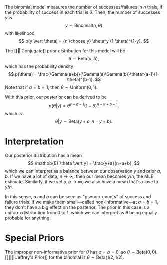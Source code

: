 The binomial model measures the number of successes/failures in $n$ trials, if the probability of success in each trial is $\theta$. Then, the number of successes $y$ is 
$$
y \sim \text{Binomial}(n, \theta)
$$
 with likelihood 
$$
p(y \vert \theta) = {n \choose y} \theta^y (1-\theta)^{1-y}.
$$


The [[🥂 Conjugate]] prior distribution for this model will be 
$$
\theta \sim \text{Beta}(a, b),
$$
 which has the probability density 
$$
p(\theta) = \frac{\Gamma(a+b)}{\Gamma(a)\Gamma(b)}\theta^{a-1}(1-\theta)^{b-1}.
$$
 Note that if $a = b = 1$, then $\theta \sim \text{Uniform}(0, 1)$.

With this prior, our posterior can be derived to be 
$$
p(\theta \vert y) = \theta^{y+a-1}(1-\theta)^{n-y+b-1},
$$
 which is 
$$
\theta \vert y \sim \text{Beta}(y+a, n-y+b).
$$


# Interpretation
Our posterior distribution has a mean 
$$
\mathbb{E}[\theta \vert y] = \frac{y+a}{n+a+b},
$$
 which we can interpret as a balance between our observation $y$ and prior $a, b$. If we have a lot of data, $n \rightarrow \infty$, then our mean becomes $y / n$, the MLE estimate. Similarly, if we set $a, b \rightarrow \infty$, we also have a mean that's close to $y / n$.

In this sense, $a$ and $b$ can be seen as "pseudo-counts" of success and failure trials. If we make them small—called non-informative—at $a = b  = 1$, they don't have a big effect on the posterior. The prior in this case is a uniform distribution from $0$ to $1$, which we can interpret as $\theta$ being equally probable for anything.

# Special Priors
The improper non-informative prior for $\theta$ has $a = b = 0$, so $\theta \sim \text{Beta}(0, 0)$. [[💁‍♂️ Jeffrey's Prior]] for the binomial is $\theta \sim \text{Beta}(1/2, 1/2)$.